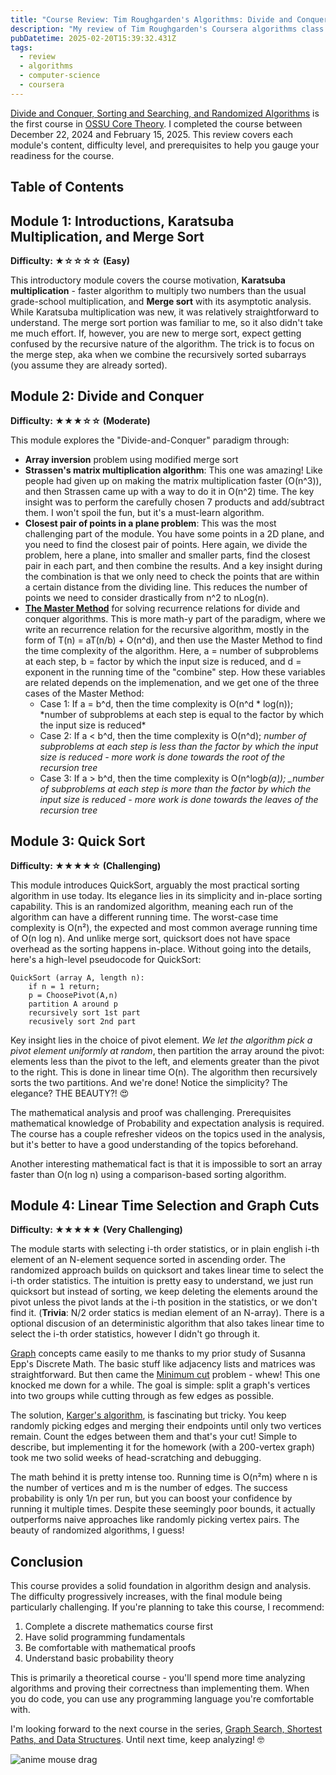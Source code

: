 ```yaml
---
title: "Course Review: Tim Roughgarden's Algorithms: Divide and Conquer, Sorting and Searching, and Randomized Algorithms"
description: "My review of Tim Roughgarden's Coursera algorithms class covering divide-and-conquer techniques, sorting algorithms, and randomized approaches"
pubDatetime: 2025-02-20T15:39:32.431Z
tags:
  - review
  - algorithms
  - computer-science
  - coursera
---
```


[Divide and Conquer, Sorting and Searching, and Randomized Algorithms](https://www.coursera.org/learn/algorithms-divide-conquer)
is the first course in [OSSU Core Theory](https://github.com/ossu/computer-science?tab=readme-ov-file#core-theory). I completed
the course between December 22, 2024 and February 15, 2025. This review covers each module's content, difficulty level, and prerequisites to help you gauge your readiness for the course.

## Table of Contents

## Module 1: Introductions, Karatsuba Multiplication, and Merge Sort

**Difficulty: ★☆☆☆☆ (Easy)**

This introductory module covers the course motivation, **Karatsuba multiplication** - faster algorithm to multiply two numbers than the usual grade-school multiplication, and **Merge sort** with its asymptotic analysis. While Karatsuba multiplication was new, it was relatively straightforward to understand. The merge sort portion was familiar to me, so it also didn't take me much effort. If, however, you are new to merge sort, expect getting confused by the recursive nature of the algorithm. The trick is to focus on the merge step, aka when we combine the recursively sorted subarrays (you assume they are already sorted).

## Module 2: Divide and Conquer

**Difficulty: ★★★☆☆ (Moderate)**

This module explores the "Divide-and-Conquer" paradigm through:

- **Array inversion** problem using modified merge sort
- **Strassen's matrix multiplication algorithm**: This one was amazing! Like people had given up on making the matrix multiplication faster (O(n^3)), and then Strassen came up with a way to do it in O(n^2) time. The key insight was to perform the carefully chosen 7 products and add/subtract them. I won't spoil the fun, but it's a must-learn algorithm.
- **Closest pair of points in a plane problem**: This was the most challenging part of the module. You have some points in a 2D plane, and you need to find the closest pair of points. Here again, we divide the problem, here a plane, into smaller and smaller parts, find the closest pair in each part, and then combine the results. And a key insight during the combination is that we only need to check the points that are within a certain distance from the dividing line. This reduces the number of points we need to consider drastically from n^2 to nLog(n).
- [**The Master Method**](<https://en.wikipedia.org/wiki/Master_theorem_(analysis_of_algorithms)>) for solving recurrence relations for divide and conquer algorithms. This is more math-y part of the paradigm, where we write an recurrence relation for the recursive algorithm, mostly in the form of T(n) = aT(n/b) + O(n^d), and then use the Master Method to find the time complexity of the algorithm. Here, a = number of subproblems at each step, b = factor by which the input size is reduced, and d = exponent in the running time of the "combine" step. How these variables are related depends on the implemenation, and we get one of the three cases of the Master Method:
  - Case 1: If a = b^d, then the time complexity is O(n^d * log(n)); *number of subproblems at each step is equal to the factor by which the input size is reduced\*
  - Case 2: If a < b^d, then the time complexity is O(n^d); _number of subproblems at each step is less than the factor by which the input size is reduced - more work is done towards the root of the recursion tree_
  - Case 3: If a > b^d, then the time complexity is O(n^log*b(a)); \_number of subproblems at each step is more than the factor by which the input size is reduced - more work is done towards the leaves of the recursion tree*

## Module 3: Quick Sort

**Difficulty: ★★★★☆ (Challenging)**

This module introduces QuickSort, arguably the most practical sorting algorithm in use today. Its elegance lies in its simplicity and in-place sorting capability. This is an randomized algorithm, meaning each run of the algorithm can have a different running time. The worst-case time complexity is O(n²), the expected and most common average running time of O(n log n). And unlike merge sort, quicksort does not have space overhead as the sorting happens in-place. Without going into the details, here's a high-level pseudocode for QuickSort:

```
QuickSort (array A, length n):
    if n = 1 return;
    p = ChoosePivot(A,n)
    partition A around p
    recursively sort 1st part
    recusively sort 2nd part
```

Key insight lies in the choice of pivot element. _We let the algorithm pick a pivot element uniformly at random_, then partition the array around the pivot: elements less than the pivot to the left, and elements greater than the pivot to the right. This is done in linear time O(n). The algorithm then recursively sorts the two partitions. And we're done! Notice the simplicity? The elegance? THE BEAUTY?! 😍

The mathematical analysis and proof was challenging. Prerequisites mathematical knowledge of Probability and expectation analysis is required. The course has a couple refresher videos on the topics used in the analysis, but it's better to have a good understanding of the topics beforehand.

Another interesting mathematical fact is that it is impossible to sort an array faster than O(n log n) using a comparison-based sorting algorithm.

## Module 4: Linear Time Selection and Graph Cuts

**Difficulty: ★★★★★ (Very Challenging)**

The module starts with selecting i-th order statistics, or in plain english i-th element of an N-element sequence sorted in ascending order. The randomized approach builds on quicksort and takes linear time to select the i-th order statistics. The intuition is pretty easy to understand, we just run quicksort but instead of sorting, we keep deleting the elements around the pivot unless the pivot lands at the i-th position in the statistics, or we don't find it. (**Trivia**: N/2 order statics is median element of an N-array). There is a optional discusion of an deterministic algorithm that also takes linear time to select the i-th order statistics, however I didn't go through it.

[Graph](<https://en.wikipedia.org/wiki/Graph_(abstract_data_type)>) concepts came easily to me thanks to my prior study of Susanna Epp's Discrete Math. The basic stuff like adjacency lists and matrices was straightforward. But then came the [Minimum cut](<https://en.wikipedia.org/wiki/Cut_(graph_theory)>) problem - whew! This one knocked me down for a while. The goal is simple: split a graph's vertices into two groups while cutting through as few edges as possible.

The solution, [Karger's algorithm](https://en.wikipedia.org/wiki/Karger%27s_algorithm), is fascinating but tricky. You keep randomly picking edges and merging their endpoints until only two vertices remain. Count the edges between them and that's your cut! Simple to describe, but implementing it for the homework (with a 200-vertex graph) took me two solid weeks of head-scratching and debugging.

The math behind it is pretty intense too. Running time is O(n²m) where n is the number of vertices and m is the number of edges. The success probability is only 1/n per run, but you can boost your confidence by running it multiple times. Despite these seemingly poor bounds, it actually outperforms naive approaches like randomly picking vertex pairs. The beauty of randomized algorithms, I guess!

## Conclusion

This course provides a solid foundation in algorithm design and analysis. The difficulty progressively increases, with the final module being particularly challenging. If you're planning to take this course, I recommend:

1. Complete a discrete mathematics course first
2. Have solid programming fundamentals
3. Be comfortable with mathematical proofs
4. Understand basic probability theory

This is primarily a theoretical course - you'll spend more time analyzing algorithms and proving their correctness than implementing them. When you do code, you can use any programming language you're comfortable with.

I'm looking forward to the next course in the series, [Graph Search, Shortest Paths, and Data Structures](https://www.coursera.org/learn/algorithms-graphs-data-structures). Until next time, keep analyzing! 🤓

![anime mouse drag](https://media1.tenor.com/m/d79toO9-OsAAAAAC/typing-computer.gif)

